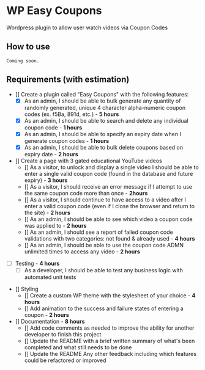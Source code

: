 # WP Easy Coupons

Wordpress plugin to allow user watch videos via Coupon Codes

## How to use
```
Coming soon.

```

## Requirements (with estimation)

- [] Create a plugin called "Easy Coupons" with the following features:
    - [x] As an admin, I should be able to bulk generate any quantity of randomly generated, unique 4 character alpha-numeric coupon codes (ex. f5Ba, 891d, etc.) - **5 hours**
    - [x] As an admin, I should be able to search and delete any individual coupon code - **1 hours**
    - [x] As an admin, I should be able to specify an expiry date when I generate coupon codes  - **1 hours**
    - [x] As an admin, I should be able to bulk delete coupons based on expiry date  - **2 hours**
- [] Create a page with 3 gated educational YouTube videos
    - [] As a visitor, to unlock and display a single video I should be able to enter a single valid coupon code (found in the database and future expiry) - **3 hours**
    - [] As a visitor, I should receive an error message if I attempt to use the same coupon code more than once - **2hours**
    - [] As a visitor, I should continue to have access to a video after I enter a valid coupon code (even if I close the browser and return to the site) - **2 hours**
    - [] As an admin, I should be able to see which video a coupon code was applied to - **2 hours**
    - [] As an admin, I should see a report of failed coupon code validations with two categories: not found & already used  - **4 hours**
    - [] As an admin, I should be able to use the coupon code ADMN unlimited times to access any video  - **2 hours**
- [ ] Testing - **4 hours**
    - [ ] As a developer, I should be able to test any business logic with automated unit tests
- [] Styling
    - [] Create a custom WP theme with the stylesheet of your choice - **4 hours**
    - [] Add animation to the success and failure states of entering a coupon - **2 hours**
- [] Documentation - **8 hours**
    - [] Add code comments as needed to improve the ability for another developer to finish this project
    - [] Update the README with a brief written summary of what's been completed and what still needs to be done
    - [] Update the README Any other feedback including which features could be refactored or improved


